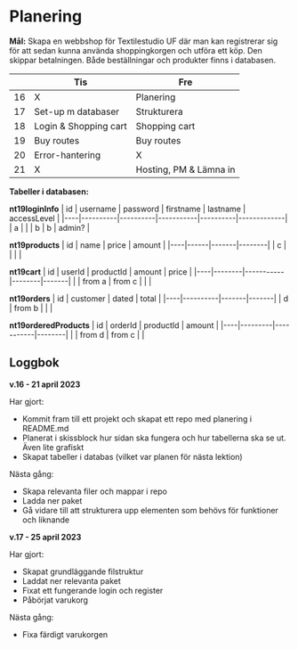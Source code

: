 # Planering

**Mål:** Skapa en webbshop för Textilestudio UF där man kan registrerar sig för att sedan kunna använda shoppingkorgen och utföra ett köp. Den skippar betalningen. Både beställningar och produkter finns i databasen. 


|    | Tis                    | Fre                      |
|----|------------------------|--------------------------|
| 16 | X                      | Planering                |
| 17 | Set-up m databaser     | Strukturera              |
| 18 | Login & Shopping cart  | Shopping cart            |
| 19 | Buy routes             | Buy routes               |
| 20 | Error-hantering        | X                        |
| 21 | X                      | Hosting, PM & Lämna in   |

**Tabeller i databasen:**

**nt19loginInfo**
| id | username | password | firstname | lastname | accessLevel |
|----|----------|----------|-----------|----------|-------------|
| a  |          |          | b         | b        | admin?      |

**nt19products**
| id | name | price | amount |
|----|------|-------|--------|
| c  |      |       |        |

**nt19cart**
| id | userId | productId | amount | price |
|----|--------|-----------|--------|-------|
|    | from a | from c    |        |       |

**nt19orders**
| id | customer | dated | total |
|----|----------|-------|-------|
| d  | from b   |       |       |

**nt19orderedProducts**
| id | orderId | productId | amount |
|----|---------|-----------|--------|
|    | from d  | from c    |        |

## Loggbok

**v.16 - 21 april 2023**

Har gjort:
- Kommit fram till ett projekt och skapat ett repo med planering i README.md
- Planerat i skissblock hur sidan ska fungera och hur tabellerna ska se ut. Även lite grafiskt
- Skapat tabeller i databas (vilket var planen för nästa lektion)

Nästa gång:
- Skapa relevanta filer och mappar i repo
- Ladda ner paket
- Gå vidare till att strukturera upp elementen som behövs för funktioner och liknande

**v.17 - 25 april 2023**

Har gjort:
- Skapat grundläggande filstruktur
- Laddat ner relevanta paket
- Fixat ett fungerande login och register
- Påbörjat varukorg

Nästa gång:
- Fixa färdigt varukorgen